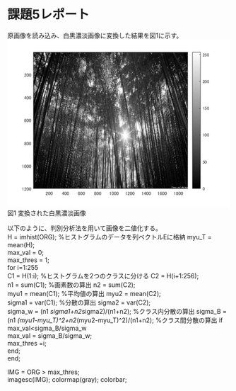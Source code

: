 # 課題5レポート
原画像を読み込み、白黒濃淡画像に変換した結果を図1に示す。
![原画像](https://github.com/r-takano/lecture_image_processing/blob/master/picture/kadai5/kadai5_1.png)  
図1 変換された白黒濃淡画像

以下のように、判別分析法を用いて画像を二値化する。  
H = imhist(ORG); %ヒストグラムのデータを列ベクトルEに格納
myu_T = mean(H);  
max_val = 0;  
max_thres = 1;  
for i=1:255  
C1 = H(1:i); %ヒストグラムを2つのクラスに分ける
C2 = H(i+1:256);  
n1 = sum(C1); %画素数の算出
n2 = sum(C2);  
myu1 = mean(C1); %平均値の算出
myu2 = mean(C2);  
sigma1 = var(C1); %分散の算出
sigma2 = var(C2);  
sigma_w = (n1 *sigma1+n2*sigma2)/(n1+n2); %クラス内分散の算出
sigma_B = (n1 *(myu1-myu_T)^2+n2*(myu2-myu_T)^2)/(n1+n2); %クラス間分散の算出
if max_val<sigma_B/sigma_w  
max_val = sigma_B/sigma_w;  
max_thres =i;  
end;  
end;  

IMG = ORG > max_thres;  
imagesc(IMG); colormap(gray); colorbar;  
